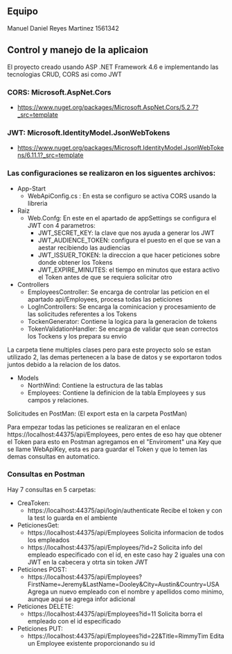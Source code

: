## Equipo
Manuel Daniel Reyes Martinez 1561342

## Control y manejo de la aplicaion
El proyecto creado usando ASP .NET Framework 4.6 e implementando las tecnologias CRUD, CORS asi como JWT

### CORS: Microsoft.AspNet.Cors
  * https://www.nuget.org/packages/Microsoft.AspNet.Cors/5.2.7?_src=template
  
### JWT: Microsoft.IdentityModel.JsonWebTokens
  * https://www.nuget.org/packages/Microsoft.IdentityModel.JsonWebTokens/6.11.1?_src=template

### Las configuraciones se realizaron en los siguentes archivos:
* App-Start
  * WebApiConfig.cs : En esta se configuro se activa CORS usando la libreria
* Raiz
  * Web.Confg: En este en el apartado de appSettings se configura el JWT con 4 parametros:
    * JWT_SECRET_KEY: la clave que nos ayuda a generar los JWT
    * JWT_AUDIENCE_TOKEN: configura el puesto en el que se van a aestar recibiendo las audiencias
    * JWT_ISSUER_TOKEN: la direccion a que hacer peticiones sobre donde obtener los Tokens
    * JWT_EXPIRE_MINUTES: el tiempo en minutos que estara activo el Token antes de que se requiera solicitar otro
* Controllers
  * EmployeesController: Se encarga de controlar las peticion en el apartado api/Employees, procesa todas las peticiones
  * LogInControllers: Se encarga la cominicacion y procesamiento de las solicitudes referentes a los Tokens
  * TockenGenerator: Contiene la logica para la generacion de tokens
  * TokenValidationHandler: Se encarga de validar que sean correctos los Tockens y los prepara su envio

La carpeta tiene multiples clases pero para este proyecto solo se estan utilizado 2, las demas pertenecen a la base de
datos y se exportaron todos juntos debido a la relacion de los datos.
* Models
  * NorthWind: Contiene la estructura de las tablas
  * Employees: Contiene la definicion de la tabla Employees y sus campos y relaciones.

Solicitudes en PostMan: (El export esta en la carpeta PostMan)

Para empezar todas las peticiones se realizaran en el enlace https://localhost:44375/api/Employees, pero entes de eso
hay que obtener el Token para esto en Postman agregamos en el "Enviroment" una Key que se llame WebApiKey, esta es para
guardar el Token y que lo temen las demas consultas en automatico.

### Consultas en Postman
Hay 7 consultas en 5 carpetas:
* CreaToken:
  * https://localhost:44375/api/login/authenticate Recibe el token y con la test lo guarda en el ambiente
* PeticionesGet:
  * https://localhost:44375/api/Employees Solicita informacion de todos los empleados
  * https://localhost:44375/api/Employees/?id=2 Solicita info del empleado especificado con el id, en este caso hay 2 iguales una con JWT en la cabecera y otrta sin token JWT
* Peticiones POST:
  * https://localhost:44375/api/Employees?FirstName=Jeremy&LastName=Dooley&City=Austin&Country=USA Agrega un nuevo empleado con el nombre y apellidos como minimo, aunque aqui se agrega infor adicional
* Peticiones DELETE:
  * https://localhost:44375/api/Employees?id=11 Solicita borra el empleado con el id especificado
* Peticiones PUT:
  * https://localhost:44375/api/Employees?id=22&Title=RimmyTim Edita un Employee existente proporcionando su id
